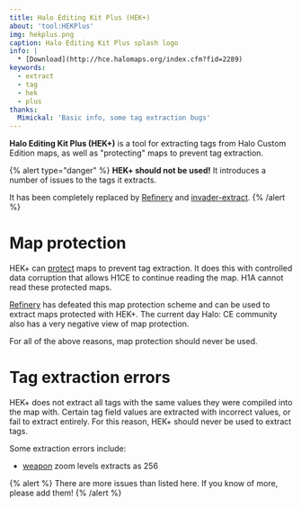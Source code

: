 ```yaml
---
title: Halo Editing Kit Plus (HEK+)
about: 'tool:HEKPlus'
img: hekplus.png
caption: Halo Editing Kit Plus splash logo
info: |
  * [Download](http://hce.halomaps.org/index.cfm?fid=2289)
keywords:
  - extract
  - tag
  - hek
  - plus
thanks:
  Mimickal: 'Basic info, some tag extraction bugs'
---
```

**Halo Editing Kit Plus (HEK+)** is a tool for extracting tags from Halo Custom Edition maps, as well as "protecting" maps to prevent tag extraction.

{% alert type="danger" %}
**HEK+ should not be used!** It introduces a number of issues to the tags it extracts.

It has been completely replaced by [Refinery](~) and [invader-extract](~).
{% /alert %}

# Map protection
HEK+ can [protect](~map#protected-maps) maps to prevent tag extraction. It does this with controlled data corruption that allows H1CE to continue reading the map. H1A cannot read these protected maps.

[Refinery](~) has defeated this map protection scheme and can be used to extract maps protected with HEK+. The current day Halo: CE community also has a very negative view of map protection.

For all of the above reasons, map protection should never be used.

# Tag extraction errors
HEK+ does not extract all tags with the same values they were compiled into the map with. Certain tag field values are extracted with incorrect values, or fail to extract entirely. For this reason, HEK+ should never be used to extract tags.

Some extraction errors include:

* [weapon](~) zoom levels extracts as 256

{% alert %}
There are more issues than listed here. If you know of more, please add them!
{% /alert %}
